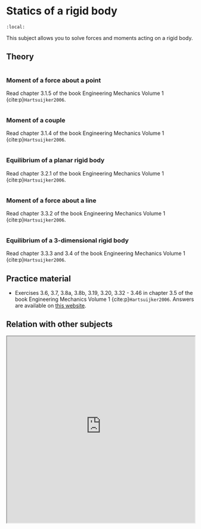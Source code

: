 
# Statics of a rigid body

```{contents}
:local:
```

This subject allows you to solve forces and moments acting on a rigid body.

## Theory

```{index} Moment; about a point
```
### Moment of a force about a point
Read chapter 3.1.5 of the book Engineering Mechanics Volume 1 {cite:p}`Hartsuijker2006`.

```{index} Moment; of a couple
```
### Moment of a couple
Read chapter 3.1.4 of the book Engineering Mechanics Volume 1 {cite:p}`Hartsuijker2006`.


```{index} Statics; of a planar rigid body
```
### Equilibrium of a planar rigid body
Read chapter 3.2.1 of the book Engineering Mechanics Volume 1 {cite:p}`Hartsuijker2006`.

```{index} Moment; about a line
```
### Moment of a force about a line
Read chapter 3.3.2 of the book Engineering Mechanics Volume 1 {cite:p}`Hartsuijker2006`.

```{index} Statics; of a 3-dimensional rigid body
```
### Equilibrium of a 3-dimensional rigid body
Read chapter 3.3.3 and 3.4 of the book Engineering Mechanics Volume 1 {cite:p}`Hartsuijker2006`.

## Practice material
- Exercises 3.6, 3.7, 3.8a, 3.8b, 3.19, 3.20, 3.32 - 3.46 in chapter 3.5 of the book Engineering Mechanics Volume 1 {cite:p}`Hartsuijker2006`. Answers are available on [this website](https://icozct.tudelft.nl/TUD_CT/bookanswers/vol1/Chapter2/).

## Relation with other subjects
<iframe allow="fullscreen" style="width: 100%!important; height: 500px;" src="https://prime-applets.ewi.tudelft.nl/graph/CTB1110-17/show2?lecture=3&view=lecture" allowfullscreen></iframe>